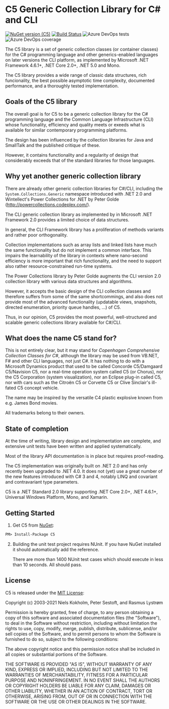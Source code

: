 # C5 Generic Collection Library for C# and CLI

[![NuGet version (C5)](https://img.shields.io/nuget/v/C5.svg)](https://www.nuget.org/packages/C5/) [![Build Status](https://dev.azure.com/ondfisk/C5/_apis/build/status/C5-CI?branchName=master)](https://dev.azure.com/ondfisk/C5/_build/latest?definitionId=14&branchName=master) ![Azure DevOps tests](https://img.shields.io/azure-devops/tests/ondfisk/C5/14.svg) ![Azure DevOps coverage](https://img.shields.io/azure-devops/coverage/ondfisk/C5/14.svg)

The C5 library is a set of generic collection classes (or container classes) for the C# programming language and other generics-enabled languages on later versions the CLI platform, as implemented by Microsoft .NET Framework 4.6.1+, .NET Core 2.0+, .NET 5.0 and Mono.

The C5 library provides a wide range of classic data structures, rich funcionality, the best possible asymptotic time complexity, documented performance, and a thoroughly tested implementation.

## Goals of the C5 library

The overall goal is for C5 to be a generic collection library for the C# programming language and the Common Language Infrastructure (CLI) whose functionality, efficiency and quality meets or exeeds what is available for similar contemporary programming platforms.

The design has been influenced by the collection libraries for Java and SmallTalk and the published critique of these.

However, it contains functionality and a regularity of design that considerably exceeds that of the standard libraries for those languages.

## Why yet another generic collection library

There are already other generic collection libraries for C#/CLI, including the `System.Collections.Generic` namespace introduced with .NET 2.0 and Wintellect's Power Collections for .NET by Peter Golde (<http://powercollections.codeplex.com/>).

The CLI generic collection library as implemented by in Microsoft .NET Framework 2.0 provides a limited choice of data structures.

In general, the CLI Framework library has a proliferation of methods variants and rather poor orthogonality.

Collection implementations such as array lists and linked lists have much the same functionality but do not implement a common interface. This impairs the learnability of the library in contexts where nano-second efficiency is more important that rich functionality, and the need to support also rather resource-constrained run-time systems.

The Power Collections library by Peter Golde augments the CLI version 2.0 collection library with various data structures and algorithms.

However, it accepts the basic design of the CLI collection classes and therefore suffers from some of the same shortcommings, and also does not provide most of the advanced functionality (updatable views, snapshots, directed enumeration, priority queue handles, ...) of C5.

Thus, in our opinion, C5 provides the most powerful, well-structured and scalable generic collections library available for C#/CLI.

## What does the name C5 stand for?

This is not entirely clear, but it may stand for *Copenhagen Comprehensive Collection Classes for C#*, although the library may be used from VB.NET, F# and other CLI languages, not just C#. It has nothing to do with a Microsoft Dynamics product that used to be called Concorde C5/Damgaard C5/Navision C5, nor a real-time operation system called C5 (or Chorus), nor the C5 Corporation (system visualization), nor an Eclipse plug-in called C5, nor with cars such as the Citroën C5 or Corvette C5 or Clive Sinclair's ill-fated C5 concept vehicle.

The name may be inspired by the versatile C4 plastic explosive known from e.g. James Bond movies.

All trademarks belong to their owners.

## State of completion

At the time of writing, library design and implementation are complete, and extensive unit tests have been written and applied systematically.

Most of the library API documentation is in place but requires proof-reading.

The C5 implementation was originally built on .NET 2.0 and has only recently been upgraded to .NET 4.0. It does not (yet) use a great number of the new features introduced with C# 3 and 4, notably LINQ and covariant and contravariant type parameters.

C5 is a .NET Standard 2.0 library supporting .NET Core 2.0+, .NET 4.6.1+, Universal Windows Platform, Mono, and Xamarin.

## Getting Started

1. Get C5 from [NuGet](https://www.nuget.org/packages/C5):

```ps
PM> Install-Package C5
```

2. Building the unit test project requires NUnit. If you have NuGet installed it should automatically add the reference.

   There are more than 1400 NUnit test cases which should execute in less
   than 10 seconds. All should pass.

## License

C5 is released under the [MIT License](http://opensource.org/licenses/MIT):

Copyright (c) 2003-2021 Niels Kokholm, Peter Sestoft, and Rasmus Lystrøm

Permission is hereby granted, free of charge, to any person obtaining a copy of this software and associated documentation files (the "Software"), to deal in the Software without restriction, including without limitation the rights to use, copy, modify, merge, publish, distribute, sublicense, and/or sell copies of the Software, and to permit persons to whom the Software is furnished to do so, subject to the following conditions:

The above copyright notice and this permission notice shall be included in all copies or substantial portions of the Software.

THE SOFTWARE IS PROVIDED "AS IS", WITHOUT WARRANTY OF ANY KIND, EXPRESS OR IMPLIED, INCLUDING BUT NOT LIMITED TO THE WARRANTIES OF MERCHANTABILITY, FITNESS FOR A PARTICULAR PURPOSE AND NONINFRINGEMENT. IN NO EVENT SHALL THE AUTHORS OR COPYRIGHT HOLDERS BE LIABLE FOR ANY CLAIM, DAMAGES OR OTHER LIABILITY, WHETHER IN AN ACTION OF CONTRACT, TORT OR OTHERWISE, ARISING FROM, OUT OF OR IN CONNECTION WITH THE SOFTWARE OR THE USE OR OTHER DEALINGS IN THE SOFTWARE.
